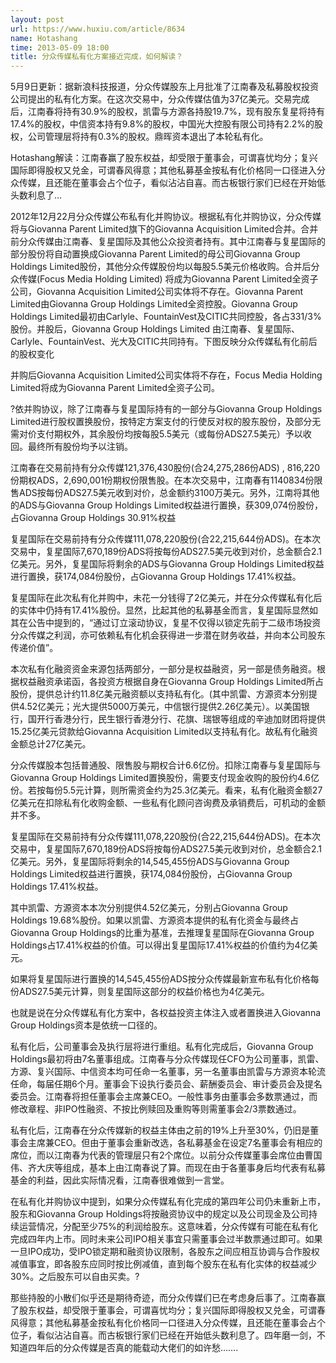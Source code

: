 ```yaml
---
layout: post
url: https://www.huxiu.com/article/8634
name: Hotashang
time: 2013-05-09 18:00
title: 分众传媒私有化方案接近完成，如何解读？
---
```

5月9日更新：据新浪科技报道，分众传媒股东上月批准了江南春及私募股权投资公司提出的私有化方案。在这次交易中，分众传媒估值为37亿美元。交易完成后，江南春将持有30.9%的股权，凯雷与方源各持股19.7%，现有股东复星将持有17.4%的股权，中信资本持有9.8%的股权，中国光大控股有限公司持有2.2%的股权，公司管理层将持有0.3%的股权。鼎晖资本退出了本轮私有化。

Hotashang解读：江南春赢了股东权益，却受限于董事会，可谓喜忧均分；复兴国际即得股权又兑金，可谓春风得意；其他私募基金按私有化价格同一口径进入分众传媒，且还能在董事会占个位子，看似沾沾自喜。而古板银行家们已经在开始低头数利息了…

2012年12月22月分众传媒公布私有化并购协议。根据私有化并购协议，分众传媒将与Giovanna Parent Limited旗下的Giovanna Acquisition Limited合并。合并前分众传媒由江南春、复星国际及其他公众投资者持有。其中江南春与复星国际的部分股份将自动置换成Giovanna Parent Limited的母公司Giovanna Group Holdings Limited股份，其他分众传媒股份均以每股5.5美元价格收购。合并后分众传媒(Focus Media Holding Limited) 将成为Giovanna Parent Limited全资子公司，Giovanna Acquisition Limited公司实体将不存在。Giovanna Parent Limited由Giovanna Group Holdings Limited全资控股。Giovanna Group Holdings Limited最初由Carlyle、FountainVest及CITIC共同控股，各占331/3%股份。并股后，Giovanna Group Holdings Limited 由江南春、复星国际、Carlyle、FountainVest、光大及CITIC共同持有。下图反映分众传媒私有化前后的股权变化

并购后Giovanna Acquisition Limited公司实体将不存在，Focus Media Holding Limited将成为Giovanna Parent Limited全资子公司。

?依并购协议，除了江南春与复星国际持有的一部分与Giovanna Group Holdings Limited进行股权置换股份，按特定方案支付的行使反对权的股东股份，及部分无需对价支付期权外，其余股份均按每股5.5美元（或每份ADS27.5美元）予以收回。最终所有股份均予以注销。

江南春在交易前持有分众传媒121,376,430股份(合24,275,286份ADS) , 816,220份期权ADS，2,690,001份期权份限售股。在本次交易中，江南春有1140834份限售ADS按每份ADS27.5美元收到对价，总金额约3100万美元。另外，江南将其他的ADS与Giovanna Group Holdings Limited权益进行置换，获309,074份股份，占Giovanna Group Holdings 30.91%权益

复星国际在交易前持有分众传媒111,078,220股份(合22,215,644份ADS)。在本次交易中，复星国际7,670,189份ADS将按每份ADS27.5美元收到对价，总金额合2.1亿美元。另外，复星国际将剩余的ADS与Giovanna Group Holdings Limited权益进行置换，获174,084份股份，占Giovanna Group Holdings 17.41%权益。

复星国际在此次私有化并购中，未花一分钱得了2亿美元，并在分众传媒私有化后的实体中仍持有17.41%股份。显然，比起其他的私募基金而言，复星国际显然如其在公告中提到的，“通过订立滚动协议，复星不仅得以锁定先前于二级市场投资分众传媒之利润，亦可依赖私有化机会获得进一步潜在财务收益，并向本公司股东传递价值”。

本次私有化融资资金来源包括两部分，一部分是权益融资，另一部是债务融资。根据权益融资承诺函，各投资方根据自身在Giovanna Group Holdings Limited所占股份，提供总计约11.8亿美元融资额以支持私有化。(其中凯雷、方源资本分别提供4.52亿美元；光大提供5000万美元，中信银行提供2.26亿美元）。以美国银行，国开行香港分行，民生银行香港分行、花旗、瑞银等组成的辛迪加财团将提供15.25亿美元贷款给Giovanna Acquisition Limited以支持私有化。故私有化融资金额总计27亿美元。

分众传媒股本包括普通股、限售股与期权合计6.6亿份。扣除江南春与复星国际与Giovanna Group Holdings Limited置换股份，需要支付现金收购的股份约4.6亿份。若按每份5.5元计算，则所需资金约为25.3亿美元。看来，私有化融资金额27亿美元在扣除私有化收购金额、一些私有化顾问咨询费及承销费后，可机动的金额并不多。

复星国际在交易前持有分众传媒111,078,220股份(合22,215,644份ADS)。在本次交易中，复星国际7,670,189份ADS将按每份ADS27.5美元收到对价，总金额合2.1亿美元。另外，复星国际将剩余的14,545,455份ADS与Giovanna Group Holdings Limited权益进行置换，获174,084份股份，占Giovanna Group Holdings 17.41%权益。

其中凯雷、方源资本本次分别提供4.52亿美元，分别占Giovanna Group Holdings 19.68%股份。如果以凯雷、方源资本提供的私有化资金与最终占Giovanna Group Holdings的比重为基准，去推理复星国际在Giovanna Group Holdings占17.41%权益的价值。可以得出复星国际17.41%权益的价值约为4亿美元。

如果将复星国际进行置换的14,545,455份ADS按分众传媒最新宣布私有化价格每份ADS27.5美元计算，则复星国际这部分的权益价格也为4亿美元。

也就是说在分众传媒私有化方案中，各权益投资主体注入或者置换进入Giovanna Group Holdings资本是依统一口径的。

私有化后，公司董事会及执行层将进行重组。私有化完成后，Giovanna Group Holdings最初将由7名董事组成。江南春与分众传媒现任CFO为公司董事，凯雷、方源、复兴国际、中信资本均可任命一名董事，另一名董事由凯雷与方源资本轮流任命，每届任期6个月。董事会下设执行委员会、薪酬委员会、审计委员会及提名委员会。江南春将担任董事会主席兼CEO。一般性事务由董事会多数票通过，而修改章程、非IPO性融资、不按比例赎回及重购等则需董事会2/3票数通过。

私有化后，江南春在分众传媒新的权益主体由之前的19%上升至30%，仍旧是董事会主席兼CEO。但由于董事会重新改选，各私募基金在设定7名董事会有相应的席位，而以江南春为代表的管理层只有2个席位。以前分众传媒董事会席位由曹国伟、齐大庆等组成，基本上由江南春说了算。而现在由于各董事身后均代表有私募基金的利益，因此实际情况看，江南春很难做到一言堂。

在私有化并购协议中提到，如果分众传媒私有化完成的第四年公司仍未重新上市，股东和Giovanna Group Holdings将按融资协议中的规定以及公司现金及公司持续运营情况，分配至少75%的利润给股东。这意味着，分众传媒有可能在私有化完成四年内上市。同时未来公司IPO相关事宜只需董事会过半数票通过即可。如果一旦IPO成功，受IPO锁定期和融资协议限制，各股东之间应相互协调与合作股权减值事宜，即各股东应同时按比例减值，直到每个股东在私有化实体的权益减少30%。之后股东可以自由买卖。?

那些持股的小散们似乎还是期待奇迹，而分众传媒们已在考虑身后事了。江南春赢了股东权益，却受限于董事会，可谓喜忧均分；复兴国际即得股权又兑金，可谓春风得意；其他私募基金按私有化价格同一口径进入分众传媒，且还能在董事会占个位子，看似沾沾自喜。而古板银行家们已经在开始低头数利息了。四年磨一剑，不知道四年后的分众传媒是否真的能载动大佬们的如许愁…….


